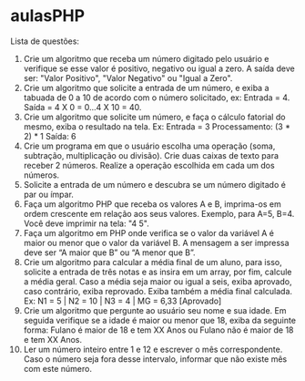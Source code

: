 # aulasPHP

Lista de questões:



1) Crie um algoritmo que receba um número digitado pelo usuário e verifique se esse
valor é positivo, negativo ou igual a zero. A saída deve ser: "Valor Positivo", "Valor
Negativo" ou "Igual a Zero".
2) Crie um algoritmo que solicite a entrada de um número, e exiba a tabuada de 0 a 10
de acordo com o número solicitado, ex:
Entrada = 4.
Saída = 4 X 0 = 0...4 X 10 = 40.
3) Crie um algoritmo que solicite um número, e faça o cálculo fatorial do mesmo, exiba o
resultado na tela. Ex:
Entrada = 3
Processamento: (3 * 2) * 1
Saída: 6
4) Crie um programa em que o usuário escolha uma operação (soma, subtração,
multiplicação ou divisão). Crie duas caixas de texto para receber 2 números. Realize a
operação escolhida em cada um dos números.
5) Solicite a entrada de um número e descubra se um número digitado é par ou ímpar.
6) Faça um algoritmo PHP que receba os valores A e B, imprima-os em ordem crescente
em relação aos seus valores. Exemplo, para A=5, B=4. Você deve imprimir na tela: "4
5".
7) Faça um algoritmo em PHP onde verifica se o valor da variável A é maior ou menor que
o valor da variável B. A mensagem a ser impressa deve ser “A maior que B” ou “A
menor que B”.
8) Crie um algoritmo para calcular a média final de um aluno, para isso, solicite a entrada
de três notas e as insira em um array, por fim, calcule a média geral. Caso a média seja
maior ou igual a seis, exiba aprovado, caso contrário, exiba reprovado. Exiba também a
média final calculada.
Ex: N1 = 5 | N2 = 10 | N3 = 4 | MG = 6,33 [Aprovado]
9) Crie um algoritmo que pergunte ao usuário seu nome e sua idade. Em seguida
verifique se a idade é maior ou menor que 18, exiba da seguinte forma: Fulano é maior
de 18 e tem XX Anos ou Fulano não é maior de 18 e tem XX Anos.
10) Ler um número inteiro entre 1 e 12 e escrever o mês correspondente. Caso o número
seja fora desse intervalo, informar que não existe mês com este número.
